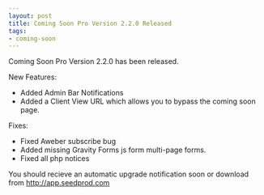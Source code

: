 ```yaml
--- 
layout: post
title: Coming Soon Pro Version 2.2.0 Released
tags: 
- coming-soon
---
```


Coming Soon Pro Version 2.2.0 has been released.

New Features:
*	Added Admin Bar Notifications
*	Added a Client View URL which allows you to bypass the coming soon page. 

Fixes:
*	Fixed Aweber subscribe bug
*	Added missing Gravity Forms js form multi-page forms.
*	Fixed all php notices

You should recieve an automatic upgrade notification soon or download from http://app.seedprod.com